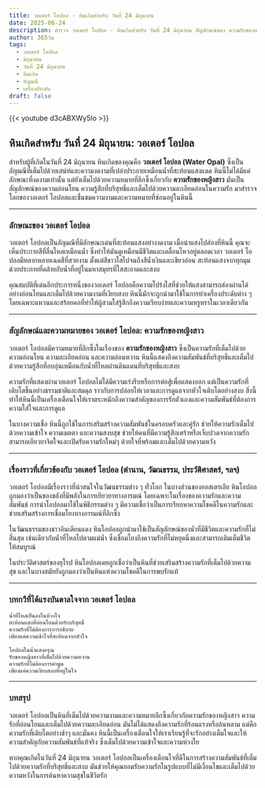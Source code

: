 ```yaml
---
title: วอเตอร์ โอปอล - หินเกิดสำหรับ วันที่ 24 มิถุนายน
date: 2025-06-24
description: สำรวจ วอเตอร์ โอปอล - หินเกิดสำหรับ วันที่ 24 มิถุนายน สัญลักษณ์ของ ความรักของหญิงสาว มาเรียนรู้ความหมายลึกซึ้งของหินพิเศษนี้
author: 365วัน
tags:
  - วอเตอร์ โอปอล
  - มิถุนายน
  - วันที่ 24 มิถุนายน
  - หินเกิด
  - อัญมณี
  - เครื่องประดับ
draft: false
---
```


{{< youtube d3cABXWy5Io >}}


## หินเกิดสำหรับ วันที่ 24 มิถุนายน: วอเตอร์ โอปอล

สำหรับผู้ที่เกิดในวันที่ 24 มิถุนายน หินเกิดของคุณคือ **วอเตอร์ โอปอล (Water Opal)** ซึ่งเป็นอัญมณีที่เต็มไปด้วยเสน่ห์และความงดงามที่เปล่งประกายเหมือนน้ำที่สะท้อนแสงแดด หินนี้ไม่ได้มีแค่ลักษณะที่งดงามเท่านั้น แต่ยังเต็มไปด้วยความหมายที่ลึกซึ้งเกี่ยวกับ **ความรักของหญิงสาว** มันเป็นสัญลักษณ์ของความอ่อนโยน ความรู้สึกที่บริสุทธิ์และเต็มไปด้วยความละเอียดอ่อนในความรัก มาสำรวจโลกของวอเตอร์ โอปอลและชื่นชมความงามและความหมายที่ซ่อนอยู่ในหินนี้

---

### ลักษณะของ วอเตอร์ โอปอล

วอเตอร์ โอปอลเป็นอัญมณีที่มีลักษณะเด่นที่สะท้อนแสงอย่างงดงาม เมื่อนำแสงไปส่องที่หินนี้ คุณจะเห็นประกายสีที่ลื่นไหลเหมือนน้ำ ซึ่งทำให้มันดูเหมือนมีชีวิตและเคลื่อนไหวอยู่ตลอดเวลา วอเตอร์ โอปอลมีหลากหลายเฉดสีที่สวยงาม ตั้งแต่สีขาวใสไปจนถึงสีน้ำเงินและเขียวอ่อน สะท้อนแสงจากทุกมุมด้วยประกายที่คล้ายกับน้ำที่อยู่ในมหาสมุทรที่ใสสะอาดและสงบ

คุณสมบัติที่เด่นอีกประการหนึ่งของวอเตอร์ โอปอลคือความโปร่งใสที่ช่วยให้แสงสามารถส่องผ่านได้อย่างอ่อนโยนและเต็มไปด้วยความงามที่เงียบสงบ หินนี้มักจะถูกนำมาใช้ในการทำเครื่องประดับต่าง ๆ โดยเฉพาะแหวนและสร้อยคอที่ทำให้ผู้สวมใส่รู้สึกถึงความเรียบง่ายและความหรูหราในเวลาเดียวกัน

---

### สัญลักษณ์และความหมายของ วอเตอร์ โอปอล: ความรักของหญิงสาว

วอเตอร์ โอปอลมีความหมายที่ลึกซึ้งในเรื่องของ **ความรักของหญิงสาว** ซึ่งเป็นความรักที่เต็มไปด้วยความอ่อนโยน ความละเอียดอ่อน และความอ่อนหวาน หินนี้แสดงถึงความสัมพันธ์ที่บริสุทธิ์และเต็มไปด้วยความรู้สึกที่อบอุ่นเหมือนกับน้ำที่ไหลผ่านดินแดนที่บริสุทธิ์และสงบ

ความรักที่แสดงผ่านวอเตอร์ โอปอลไม่ได้มีความเร่งรีบหรือการต่อสู้เพื่อแสดงออก แต่เป็นความรักที่เติบโตขึ้นอย่างธรรมชาติและสมดุล ราวกับการปล่อยให้เวลาและการดูแลจากหัวใจเติบโตอย่างสงบ สิ่งนี้ทำให้หินนี้เป็นเครื่องเตือนใจให้เราตระหนักถึงความสำคัญของการรักตัวเองและความสัมพันธ์ที่ต้องการความใส่ใจและการดูแล

ในบางความเชื่อ หินนี้ถูกใช้ในการเสริมสร้างความสัมพันธ์ในครอบครัวและคู่รัก ช่วยให้ความรักเต็มไปด้วยความเข้าใจ ความเมตตา และความสงบสุข ช่วยให้คนที่มีความรู้สึกเศร้าหรือเจ็บปวดจากความรักสามารถเยียวยาจิตใจและเปิดรับความรักใหม่ๆ ด้วยใจที่พร้อมและเต็มไปด้วยความหวัง

---

### เรื่องราวที่เกี่ยวข้องกับ วอเตอร์ โอปอล (ตำนาน, วัฒนธรรม, ประวัติศาสตร์, ฯลฯ)

วอเตอร์ โอปอลมีเรื่องราวที่น่าสนใจในวัฒนธรรมต่าง ๆ ทั่วโลก ในบางส่วนของออสเตรเลีย หินโอปอลถูกมองว่าเป็นของขลังที่มีพลังในการเยียวยาทางอารมณ์ โดยเฉพาะในเรื่องของความรักและความสัมพันธ์ การนำโอปอลมาใช้ในพิธีกรรมต่าง ๆ มีความเชื่อว่าเป็นการเรียกหาความโชคดีในความรักและช่วยเสริมสร้างการเชื่อมโยงทางอารมณ์ที่ลึกซึ้ง

ในวัฒนธรรมของชาวอินเดียนแดง หินโอปอลถูกนำมาใช้เป็นสัญลักษณ์ของน้ำที่มีชีวิตและความรักที่ไม่สิ้นสุด เช่นเดียวกับน้ำที่ไหลไปตามแม่น้ำ ซึ่งเชื่อมโยงถึงความรักที่ไม่หยุดนิ่งและสามารถเติมเต็มชีวิตให้สมบูรณ์

ในประวัติศาสตร์ของยุโรป หินโอปอลเคยถูกเชื่อว่าเป็นหินที่ช่วยเสริมสร้างความรักที่เต็มไปด้วยความสุข และในบางสมัยยังถูกมองว่าเป็นหินแห่งความโชคดีในการพบรักแท้

---

### บทกวีที่ได้แรงบันดาลใจจาก วอเตอร์ โอปอล

```
น้ำที่ไหลเย็นลงในห้วงใจ  
สะท้อนแสงที่อ่อนโยนด้วยรักบริสุทธิ์  
ความรักที่ไม่ต้องการการอธิบาย  
เพียงแค่ความเข้าใจที่สะท้อนจากหัวใจ

โอปอลในน้ำแสงอรุณ  
รักของหญิงสาวที่เต็มไปด้วยความหวาน  
ความรักที่ไม่ต้องการคำพูด  
เพียงแค่ความเงียบสงบที่อยู่ในใจ
```

---

### บทสรุป

วอเตอร์ โอปอลเป็นหินที่เต็มไปด้วยความงามและความหมายลึกซึ้งเกี่ยวกับความรักของหญิงสาว ความรักที่อ่อนโยนและเต็มไปด้วยความละเอียดอ่อน มันไม่ได้แสดงถึงความรักที่ร้อนแรงหรือล้นหลาม แต่คือความรักที่เติบโตอย่างช้าๆ และมั่นคง หินนี้เป็นเครื่องเตือนใจให้เราเรียนรู้ที่จะรักอย่างเต็มใจและให้ความสำคัญกับความสัมพันธ์ที่แท้จริง ซึ่งเต็มไปด้วยความเข้าใจและความห่วงใย

หากคุณเกิดในวันที่ 24 มิถุนายน วอเตอร์ โอปอลเป็นเครื่องเตือนใจที่ดีในการสร้างความสัมพันธ์ที่เต็มไปด้วยความรักที่บริสุทธิ์และสงบ มันช่วยให้คุณยอมรับความรักในรูปแบบที่ไม่มีเงื่อนไขและเต็มไปด้วยความหวังในการค้นหาความสุขในชีวิตรัก